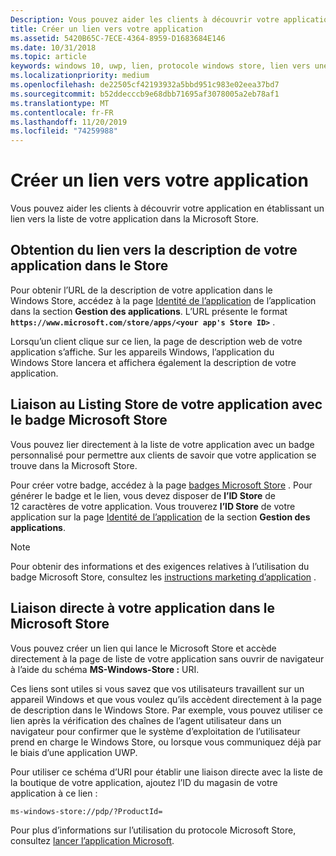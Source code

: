 ```yaml
---
Description: Vous pouvez aider les clients à découvrir votre application en établissant un lien vers la liste de votre application dans la Microsoft Store.
title: Créer un lien vers votre application
ms.assetid: 5420B65C-7ECE-4364-8959-D1683684E146
ms.date: 10/31/2018
ms.topic: article
keywords: windows 10, uwp, lien, protocole windows store, lien vers une application, lien vers application
ms.localizationpriority: medium
ms.openlocfilehash: de22505cf42193932a5bbd951c983e02eea37bd7
ms.sourcegitcommit: b52ddecccb9e68dbb71695af3078005a2eb78af1
ms.translationtype: MT
ms.contentlocale: fr-FR
ms.lasthandoff: 11/20/2019
ms.locfileid: "74259988"
---
```

# <a name="link-to-your-app"></a>Créer un lien vers votre application


Vous pouvez aider les clients à découvrir votre application en établissant un lien vers la liste de votre application dans la Microsoft Store.

## <a name="getting-the-link-to-your-apps-store-listing"></a>Obtention du lien vers la description de votre application dans le Store

Pour obtenir l’URL de la description de votre application dans le Windows Store, accédez à la page [Identité de l’application](view-app-identity-details.md) de l’application dans la section **Gestion des applications**. L’URL présente le format **`https://www.microsoft.com/store/apps/<your app's Store ID>`** .

Lorsqu’un client clique sur ce lien, la page de description web de votre application s’affiche. Sur les appareils Windows, l’application du Windows Store lancera et affichera également la description de votre application.


## <a name="linking-to-your-apps-store-listing-with-the-microsoft-store-badge"></a>Liaison au Listing Store de votre application avec le badge Microsoft Store

Vous pouvez lier directement à la liste de votre application avec un badge personnalisé pour permettre aux clients de savoir que votre application se trouve dans la Microsoft Store.

Pour créer votre badge, accédez à la page [badges Microsoft Store](https://developer.microsoft.com/store/badges) . Pour générer le badge et le lien, vous devez disposer de **l’ID Store** de 12 caractères de votre application. Vous trouverez **l’ID Store** de votre application sur la page [Identité de l’application](view-app-identity-details.md) de la section **Gestion des applications**.

> [!NOTE]
> Pour obtenir des informations et des exigences relatives à l’utilisation du badge Microsoft Store, consultez les [instructions marketing d’application](app-marketing-guidelines.md) .


## <a name="linking-directly-to-your-app-in-the-microsoft-store"></a>Liaison directe à votre application dans le Microsoft Store

Vous pouvez créer un lien qui lance le Microsoft Store et accède directement à la page de liste de votre application sans ouvrir de navigateur à l’aide du schéma **MS-Windows-Store :** URI.

Ces liens sont utiles si vous savez que vos utilisateurs travaillent sur un appareil Windows et que vous voulez qu’ils accèdent directement à la page de description dans le Windows Store. Par exemple, vous pouvez utiliser ce lien après la vérification des chaînes de l’agent utilisateur dans un navigateur pour confirmer que le système d’exploitation de l’utilisateur prend en charge le Windows Store, ou lorsque vous communiquez déjà par le biais d’une application UWP.

Pour utiliser ce schéma d’URI pour établir une liaison directe avec la liste de la boutique de votre application, ajoutez l’ID du magasin de votre application à ce lien :

`ms-windows-store://pdp/?ProductId=`

Pour plus d’informations sur l’utilisation du protocole Microsoft Store, consultez [lancer l’application Microsoft](../launch-resume/launch-store-app.md).

 

 




